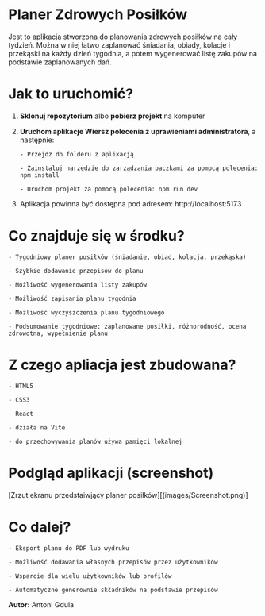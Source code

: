 # Planer Zdrowych Posiłków

Jest to aplikacja stworzona do planowania zdrowych posiłków na cały tydzień. Można w niej łatwo zaplanować śniadania, obiady, kolacje i przekąski na każdy dzień tygodnia, a potem wygenerować listę zakupów na podstawie zaplanowanych dań.

# Jak to uruchomić?

1.  **Sklonuj repozytorium** albo **pobierz projekt** na komputer
2.  **Uruchom aplikacje Wiersz polecenia z uprawieniami administratora**, a następnie:

        - Przejdz do folderu z aplikacją

        - Zainstaluj narzędzie do zarządzania paczkami za pomocą polecenia: npm install

        - Uruchom projekt za pomocą polecenia: npm run dev

3. Aplikacja powinna być dostępna pod adresem: http://localhost:5173

# Co znajduje się w środku?

    - Tygodniowy planer posiłków (śniadanie, obiad, kolacja, przekąska)

    - Szybkie dodawanie przepisów do planu

    - Możliwość wygenerowania listy zakupów

    - Możliwość zapisania planu tygodnia

    - Możliwość wyczyszczenia planu tygodniowego

    - Podsumowanie tygodniowe: zaplanowane posiłki, różnorodność, ocena zdrowotna, wypełnienie planu

# Z czego apliacja jest zbudowana?

    - HTML5

    - CSS3

    - React

    - działa na Vite

    - do przechowywania planów używa pamięci lokalnej

# Podgląd aplikacji (screenshot)

[Zrzut ekranu przedstaiwjący planer posiłków][(images/Screenshot.png)]

# Co dalej?

    - Eksport planu do PDF lub wydruku

    - Możliwość dodawania własnych przepisów przez użytkowników

    - Wsparcie dla wielu użytkowników lub profilów

    - Automatyczne generownie składników na podstawie przepisów

**Autor:** Antoni Gdula
